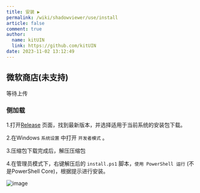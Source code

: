 ```yaml
---
title: 安装 ▶️
permalink: /wiki/shadowviewer/use/install
article: false
comment: true
author: 
  name: kitUIN
  link: https://github.com/kitUIN
date: 2023-11-02 13:12:49
---
```


## 微软商店(未支持)

等待上传

### 侧加载

1.打开[Release](https://github.com/kitUIN/ShadowViewer/releases) 页面，找到最新版本，并选择适用于当前系统的安装包下载。

2.在Windows `系统设置` 中打开 `开发者模式` 。

3.压缩包下载完成后，解压压缩包

4.在管理员模式下，右键解压后的 `install.ps1` 脚本，`使用 PowerShell 运行` (不是PowerShell Core)，根据提示进行安装。

![image](/img/install_1.png)
